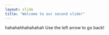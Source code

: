 ```yaml
---
layout: slide
title: "Welcome to our second slide!"
---
```

hahahahhahahahah
Use the left arrow to go back!
